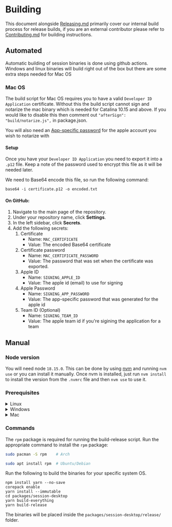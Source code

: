 # Building

This document alongside [Releasing.md](RELEASING.md) primarily cover our internal build process for release builds, if you are an external contributor please refer to [Contributing.md](CONTRIBUTING.md) for building instructions.

## Automated

Automatic building of session binaries is done using github actions. Windows and linux binaries will build right out of the box but there are some extra steps needed for Mac OS

### Mac OS

The build script for Mac OS requires you to have a valid `Developer ID Application` certificate. Without this the build script cannot sign and notarize the mac binary which is needed for Catalina 10.15 and above.
If you would like to disable this then comment out `"afterSign": "build/notarize.js",` in package.json.

You will also need an [App-specific password](https://support.apple.com/en-al/HT204397) for the apple account you wish to notarize with

#### Setup

Once you have your `Developer ID Application` you need to export it into a `.p12` file. Keep a note of the password used to encrypt this file as it will be needed later.

We need to Base64 encode this file, so run the following command:

```
base64 -i certificate.p12 -o encoded.txt
```

#### On GitHub:

1.  Navigate to the main page of the repository.
2.  Under your repository name, click **Settings**.
3.  In the left sidebar, click **Secrets**.
4.  Add the following secrets:
    1.  Certificate
        - Name: `MAC_CERTIFICATE`
        - Value: The encoded Base64 certificate
    2.  Certificate password
        - Name: `MAC_CERTIFICATE_PASSWORD`
        - Value: The password that was set when the certificate was exported.
    3.  Apple ID
        - Name: `SIGNING_APPLE_ID`
        - Value: The apple id (email) to use for signing
    4.  Apple Password
        - Name: `SIGNING_APP_PASSWORD`
        - Value: The app-specific password that was generated for the apple id
    5.  Team ID (Optional)
        - Name: `SIGNING_TEAM_ID`
        - Value: The apple team id if you're sigining the application for a team

## Manual

### Node version

You will need node `18.15.0`.
This can be done by using [nvm](https://github.com/nvm-sh/nvm) and running `nvm use` or you can install it manually.
Once nvm is installed, just run `nvm install` to install the version from the `.nvmrc` file and then `nvm use` to use it.

### Prerequisites

<details>
<summary>Linux</summary>

Here are the steps to build the app for Linux:

```
sudo apt-get install python2 git-lfs
git lfs install
# install nvm by following their github README
nvm install # install the current node version used in this project
nvm use # use the current node version used in this project
npm install -g yarn # install yarn globally for this node version
yarn install --immutable # install all dependencies of this project
yarn build-everything # transpile and assemble files
yarn start-prod # start the app on production mode (currently this is the only one supported)
```

</details>
<details>
<summary>Windows</summary>

Building on windows should work straight out of the box, but if it fails then you will need to run the following:

```
npm install --global --production windows-build-tools@4.0.0
npm install --global node-gyp@latest
npm config set python python2.7
npm config set msvs_version 2015
```

</details>

<details>
<summary>Mac</summary>

If you are going (and only if) to distribute the binary then make sure you have a `Developer ID Application` certificate in your keychain.

You will also need to generate an [app specific password](https://support.apple.com/HT204397) for your Apple ID.

Then run the following to export the variables

```
export SIGNING_APPLE_ID=<your apple id>
export SIGNING_APP_PASSWORD=<your app specific password>
export SIGNING_TEAM_ID=<your team id if applicable>
```

Then, to just generate the files and build the app do

```
curl -o- https://raw.githubusercontent.com/nvm-sh/nvm/v0.39.0/install.sh | bash # install nvm


# the script above prints  at the end a few lines you have to run in your terminal

https://git-lfs.github.com/ # visit this page, download and install git-lfs

git lfs install # once git lfs is installed, you have to run this command too

nvm install # install the current node version used in this project
nvm use # use the current node version used in this project
npm install -g yarn # install yarn globally for this node version
corepack enable
yarn install --immutable # install all dependencies of this project
cd packages/session-desktop
yarn build-everything # transpile and assemble files
yarn start-prod # start the app on production mode (currently this is the only one supported)
```

</details>

### Commands

The `rpm` package is required for running the build-release script. Run the appropriate command to install the `rpm` package:

```sh
sudo pacman -S rpm    # Arch
```

```sh
sudo apt install rpm  # Ubuntu/Debian
```

Run the following to build the binaries for your specific system OS.

```
npm install yarn --no-save
corepack enable
yarn install --immutable
cd packages/session-desktop
yarn build-everything
yarn build-release
```

The binaries will be placed inside the `packages/session-desktop/release/` folder.
